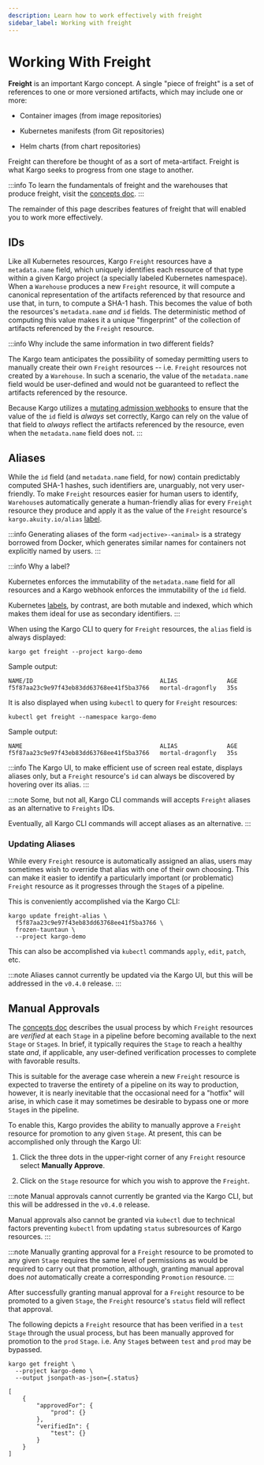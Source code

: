 ```yaml
---
description: Learn how to work effectively with freight
sidebar_label: Working with freight
---
```


# Working With Freight

**Freight** is an important Kargo concept. A single "piece of freight" is a set
of references to one or more versioned artifacts, which may include one or more:

* Container images (from image repositories)

* Kubernetes manifests (from Git repositories)

* Helm charts (from chart repositories)

Freight can therefore be thought of as a sort of meta-artifact. Freight is what
Kargo seeks to progress from one stage to another.

:::info
To learn the fundamentals of freight and the warehouses that produce freight,
visit the [concepts doc](./concepts).
:::

The remainder of this page describes features of freight that will enabled you
to work more effectively.

## IDs

Like all Kubernetes resources, Kargo `Freight` resources have a `metadata.name`
field, which uniquely identifies each resource of that type within a given Kargo
project (a specially labeled Kubernetes namespace). When a `Warehouse` produces
a new `Freight` resource, it will compute a canonical representation of the
artifacts referenced by that resource and use that, in turn, to compute a SHA-1
hash. This becomes the value of both the resources's `metadata.name` _and_ `id`
fields. The deterministic method of computing this value makes it a unique
"fingerprint" of the collection of artifacts referenced by the `Freight`
resource.

:::info
Why include the same information in two different fields?

The Kargo team anticipates the possibility of someday permitting users to
manually create their own `Freight` resources -- i.e. `Freight` resources not
created by a `Warehouse`. In such a scenario, the value of the `metadata.name`
field would be user-defined and would not be guaranteed to reflect the artifacts
referenced by the resource.

Because Kargo utilizes a
[mutating admission webhooks](https://kubernetes.io/docs/reference/access-authn-authz/admission-controllers/#mutatingadmissionwebhook)
to ensure that the value of the `id` field is _always_ set correctly, Kargo can
rely on the value of that field to _always_ reflect the artifacts referenced by
the resource, even when the `metadata.name` field does not.
:::

## Aliases

While the `id` field (and `metadata.name` field, for now) contain predictably
computed SHA-1 hashes, such identifiers are, unarguably, not very user-friendly.
To make `Freight` resources easier for human users to identify, `Warehouse`s
automatically generate a human-friendly alias for every `Freight` resource they
produce and apply it as the value of the `Freight` resource's
`kargo.akuity.io/alias`
[label](https://kubernetes.io/docs/concepts/overview/working-with-objects/labels/).

:::info
Generating aliases of the form `<adjective>-<animal>` is a strategy borrowed
from Docker, which generates similar names for containers not explicitly named
by users.
:::

:::info
Why a label?

Kubernetes enforces the immutability of the `metadata.name` field for all
resources and a Kargo webhook enforces the immutability of the `id` field.

Kubernetes
[labels](https://kubernetes.io/docs/concepts/overview/working-with-objects/labels/),
by contrast, are both mutable and indexed, which which makes them ideal for use
as secondary identifiers.
:::

When using the Kargo CLI to query for `Freight` resources, the `alias` field is
always displayed:

```shell
kargo get freight --project kargo-demo
```

Sample output:

```shell
NAME/ID                                    ALIAS              AGE
f5f87aa23c9e97f43eb83dd63768ee41f5ba3766   mortal-dragonfly   35s
```

It is also displayed when using `kubectl` to query for `Freight` resources:

```shell
kubectl get freight --namespace kargo-demo
```

Sample output:

```shell
NAME                                       ALIAS              AGE
f5f87aa23c9e97f43eb83dd63768ee41f5ba3766   mortal-dragonfly   35s
```

:::info
The Kargo UI, to make efficient use of screen real estate, displays aliases
only, but a `Freight` resource's `id` can always be discovered by hovering over
its alias.
:::

:::note
Some, but not all, Kargo CLI commands will accepts `Freight` aliases as an
alternative to `Freights` IDs.

Eventually, all Kargo CLI commands will accept aliases as an alternative.
:::

### Updating Aliases

While every `Freight` resource is automatically assigned an alias, users may
sometimes wish to override that alias with one of their own choosing. This can
make it easier to identify a particularly important (or problematic) `Freight`
resource as it progresses through the `Stage`s of a pipeline.

This is conveniently accomplished via the Kargo CLI:

```shell
kargo update freight-alias \
  f5f87aa23c9e97f43eb83dd63768ee41f5ba3766 \
  frozen-tauntaun \
  --project kargo-demo
```

This can also be accomplished via `kubectl` commands `apply`, `edit`, `patch`,
etc.

:::note
Aliases cannot currently be updated via the Kargo UI, but this will be addressed
in the `v0.4.0` release.
:::

## Manual Approvals

The [concepts doc](http://localhost:3000/concepts#verifications) describes the
usual process by which `Freight` resources are _verified_ at each `Stage` in a
pipeline before becoming available to the next `Stage` or `Stage`s. In brief, it
typically requires the `Stage` to reach a healthy state _and_, if applicable,
any user-defined verification processes to complete with favorable results.

This is suitable for the average case wherein a new `Freight` resource is
expected to traverse the entirety of a pipeline on its way to production,
however, it is nearly inevitable that the occasional need for a "hotfix" will
arise, in which case it may sometimes be desirable to bypass one or more
`Stage`s in the pipeline.

To enable this, Kargo provides the ability to manually approve a `Freight`
resource for promotion to any given `Stage`. At present, this can be
accomplished only through the Kargo UI:

1. Click the three dots in the upper-right corner of any `Freight` resource
   select __Manually Approve__.

1. Click on the `Stage` resource for which you wish to approve the `Freight`.

:::note
Manual approvals cannot currently be granted via the Kargo CLI, but this will be
addressed in the `v0.4.0` release.

Manual approvals also cannot be granted via `kubectl` due to technical factors
preventing `kubectl` from updating `status` subresources of Kargo resources.
:::

:::note
Manually granting approval for a `Freight` resource to be promoted to any given
`Stage` requires the same level of permissions as would be required to carry out
that promotion, although, granting manual approval does _not_ automatically
create a corresponding `Promotion` resource.
:::

After successfully granting manual approval for a `Freight` resource to be
promoted to a given `Stage`, the `Freight` resource's `status` field will
reflect that approval.

The following depicts a `Freight` resource that has been verified in a `test`
`Stage` through the usual process, but has been manually approved for promotion
to the `prod` `Stage`. i.e. Any `Stage`s between `test` and `prod` may be
bypassed.

```shell
kargo get freight \
  --project kargo-demo \
  --output jsonpath-as-json={.status}
```

```shell
[
    {
        "approvedFor": {
            "prod": {}
        },
        "verifiedIn": {
            "test": {}
        }
    }
]
```
